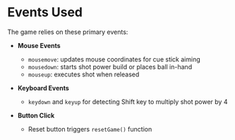 # Events Used

The game relies on these primary events:

- **Mouse Events**
  - `mousemove`: updates mouse coordinates for cue stick aiming
  - `mousedown`: starts shot power build or places ball in-hand
  - `mouseup`: executes shot when released

- **Keyboard Events**
  - `keydown` and `keyup` for detecting Shift key to multiply shot power by 4

- **Button Click**
  - Reset button triggers `resetGame()` function

